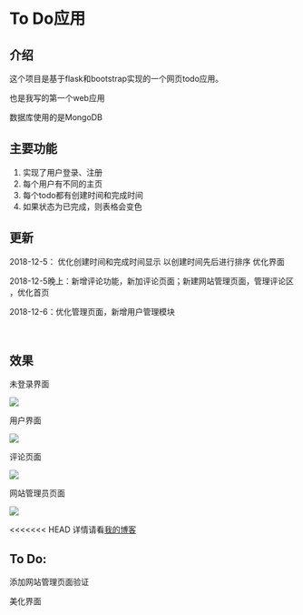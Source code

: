 # To Do应用

## 介绍

这个项目是基于flask和bootstrap实现的一个网页todo应用。

也是我写的第一个web应用

数据库使用的是MongoDB





## 主要功能

1. 实现了用户登录、注册
2. 每个用户有不同的主页
3. 每个todo都有创建时间和完成时间
4. 如果状态为已完成，则表格会变色
## 更新
2018-12-5： 优化创建时间和完成时间显示  以创建时间先后进行排序
​            		优化界面  

2018-12-5晚上：新增评论功能，新加评论页面；新建网站管理页面，管理评论区 ，优化首页

2018-12-6：优化管理页面，新增用户管理模块



​		


## 效果
未登录界面

![](https://i.loli.net/2018/12/05/5c073e7b22a1d.png) 

用户界面

![](https://i.loli.net/2018/12/05/5c073eb4e3f9c.png) 

评论页面

![](https://i.loli.net/2018/12/05/5c07dfb21ae4e.png) 

网站管理员页面

 ![](https://i.loli.net/2018/12/06/5c088980bf856.png) 

<<<<<<< HEAD
详情请看[我的博客](https://forali.club/2018/12/04/%E7%AC%AC%E4%B8%80%E4%B8%AAweb%E5%BA%94%E7%94%A8/)

## To Do:

添加网站管理页面验证

美化界面





